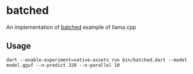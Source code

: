 # batched

An implementation of [batched](https://github.com/ggml-org/llama.cpp/tree/master/examples/batched) example of llama.cpp

## Usage

`dart --enable-experiment=native-assets run bin/batched.dart --model model.gguf --n-predict 320 --n-parallel 10`
